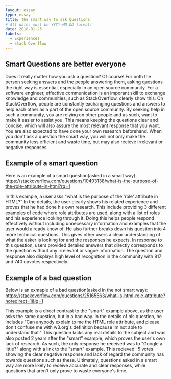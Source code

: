```yaml
---
layout: essay
type: essay
title: The smart way to ask Questions! 
# All dates must be YYYY-MM-DD format!
date: 2018-01-25
labels:
  - Experiences
  - stack Overflow
---
```


## Smart Questions are better everyone
Does it really matter how you ask a question? Of course! For both the person seeking answers and the people answering them, asking questions the right way is essential, especially in an open source community. For a software engineer, effective communication is an imporant skill to exchange knowledge and communities, such as StackOverflow, clearly show this. On StackOverflow, people are constantly exchanging questions and answers to help each other as a part of the open source community. By seeking help in such a community, you are relying on other people and as such, want to make it easier to assist you. This means keeping the questions clear and concise, which will also assure the most relevant response that you want. You are also expected to have done your own research beforehand. When you don't ask a question the smart way, you will not only make the community less efficient and waste time, but may also recieve irrelevant or negative responses. 

## Example of a smart question
Here is an example of a smart question(asked in a smart way): 
https://stackoverflow.com/questions/10403138/what-is-the-purpose-of-the-role-attribute-in-html?rq=1

In this example, a user asks "what is the purpose of the 'role' attribute in HTML?" In the details, the user clearly shows his related experience and proves that he had done his own research. This include providing 3 different examples of code where role attributes are used, along with a list of roles and his experience looking through it. Doing this helps people respond effectively without including unnecessary information and examples that the user would already know of. He also further breaks down his question into 4 more technical questions. This gives other users a clear understanding of what the asker is looking for and the responses he expects. In response to this question, users provided detailed answers that directly corresponds to the question without any irrelevant or vague information. The question and response also displays high level of recognition in the community with 817 and 740 upvotes respectively. 

## Example of a bad question
Below is an exmaple of a bad question(asked in the not smart way): 
https://stackoverflow.com/questions/25165563/what-is-html-role-attribute?noredirect=1&lq=1

This example is a direct contrast to the "smart" example above, as the user asks the same question, but in a bad way. In the details of his question, he includes "Can anybody explain to me the HTML role attribute, and please don't confuse me with w3.org's definition because Im not able to understand that." This question lacks any real details to the subject and was also posted 2 years after the "smart" example, which proves the user's own lack of research. As such, the only response he received was to "Google a little?" along with a link to the "smart" example. This recieved -5 votes showing the clear negative response and lack of regard the community has towards questions such as these. Ultimately, questions asked in a smart way are more likely to receive accurate and clear responses, while questions that aren't only prove to waste everyone's time. 
